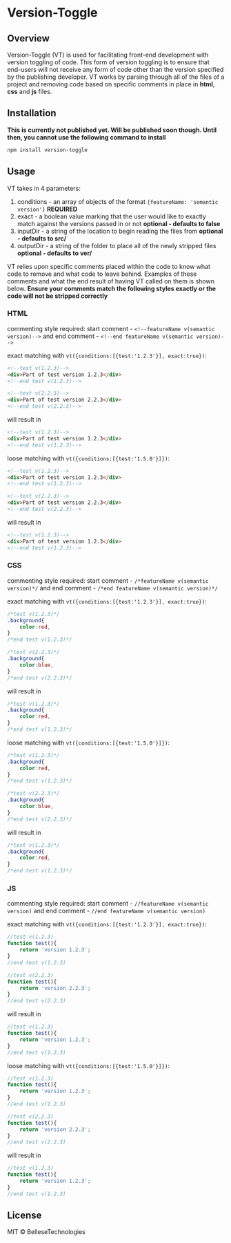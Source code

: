 Version-Toggle
==============

Overview
--------

Version-Toggle (VT) is used for facilitating front-end development with version toggling of code. This form of version toggling is to ensure that end-users will not receive any form of code other than the version specified by the publishing developer. VT works by parsing through all of the files of a project and removing code based on specific comments in place in **html**, **css** and **js** files.

Installation
------------
**This is currently not published yet. Will be published soon though. Until then, you cannot use the following command to install**
```sh
npm install version-toggle
```

Usage
-----

VT takes in 4 parameters:
1. conditions - an array of objects of the format `{featureName: 'semantic version'}` **REQUIRED**
2. exact - a boolean value marking that the user would like to exactly match against the versions passed in or not **optional - defaults to false**
3. inputDir - a string of the location to begin reading the files from **optional - defaults to src/**
4. outputDir - a string of the folder to place all of the newly stripped files **optional - defaults to ver/**

VT relies upon specific comments placed within the code to know what code to remove and what code to leave behind.
Examples of these comments and what the end result of having VT called on them is shown below.
**Ensure your comments match the following styles exactly or the code will not be stripped correctly**

### HTML

commenting style required: start comment - `<!--featureName v(semantic version)-->` and end comment - `<!--end featureName v(semantic version)-->`

exact matching with `vt({conditions:[{test:'1.2.3'}], exact:true})`:
```html
<!--test v(1.2.3)-->
<div>Part of test version 1.2.3</div>
<!--end test v(1.2.3)-->

<!--test v(2.2.3)-->
<div>Part of test version 2.2.3</div>
<!--end test v(2.2.3)-->
```

will result in
```html
<!--test v(1.2.3)-->
<div>Part of test version 1.2.3</div>
<!--end test v(1.2.3)-->
```

loose matching with `vt({conditions:[{test:'1.5.0'}]})`:
```html
<!--test v(1.2.3)-->
<div>Part of test version 1.2.3</div>
<!--end test v(1.2.3)-->

<!--test v(2.2.3)-->
<div>Part of test version 2.2.3</div>
<!--end test v(2.2.3)-->
```

will result in
```html
<!--test v(1.2.3)-->
<div>Part of test version 1.2.3</div>
<!--end test v(1.2.3)-->
```

### CSS

commenting style required: start comment - `/*featureName v(semantic version)*/` and end comment - `/*end featureName v(semantic version)*/`

exact matching with `vt({conditions:[{test:'1.2.3'}], exact:true})`:
```css
/*test v(1.2.3)*/
.background{
    color:red,
}
/*end test v(1.2.3)*/

/*test v(2.2.3)*/
.background{
    color:blue,
}
/*end test v(2.2.3)*/
```

will result in
```css
/*test v(1.2.3)*/
.background{
    color:red,
}
/*end test v(1.2.3)*/
```

loose matching with `vt({conditions:[{test:'1.5.0'}]})`:
```css
/*test v(1.2.3)*/
.background{
    color:red,
}
/*end test v(1.2.3)*/

/*test v(2.2.3)*/
.background{
    color:blue,
}
/*end test v(2.2.3)*/
```

will result in
```css
/*test v(1.2.3)*/
.background{
    color:red,
}
/*end test v(1.2.3)*/
```

### JS

commenting style required: start comment - `//featureName v(semantic version)` and end comment - `//end featureName v(semantic version)`

exact matching with `vt({conditions:[{test:'1.2.3'}], exact:true})`:
```js
//test v(1.2.3)
function test(){
    return 'version 1.2.3';
}
//end test v(1.2.3)

//test v(2.2.3)
function test(){
    return 'version 2.2.3';
}
//end test v(2.2.3)
```

will result in
```js
//test v(1.2.3)
function test(){
    return 'version 1.2.3';
}
//end test v(1.2.3)
```

loose matching with `vt({conditions:[{test:'1.5.0'}]})`:
```js
//test v(1.2.3)
function test(){
    return 'version 1.2.3';
}
//end test v(1.2.3)

//test v(2.2.3)
function test(){
    return 'version 2.2.3';
}
//end test v(2.2.3)
```

will result in
```js
//test v(1.2.3)
function test(){
    return 'version 1.2.3';
}
//end test v(1.2.3)
```

License
-------
MIT © BelleseTechnologies
